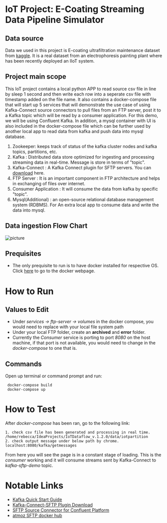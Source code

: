 # IoT Project: E-Coating Streaming Data Pipeline Simulator

## Data source 
Data we used in this project is E-coating ultrafiltration maintenance dataset from [kaggle](https://www.kaggle.com/boyangs444/process-data-for-predictive-maintenance). 
It is a real dataset from an electrophoresis painting plant where has been recently deployed an IIoT system.

## Project main scope 
This IoT project contains a local python APP to read source csv file in line by sleep 1 second and then write each row into a seperate csv file with timestamp added on the file name. 
It also contains a docker-compose file that will start up 5 services that will demonstrate the use case of using Kafka-Connect source connectors to pull files from an FTP server, post it to a Kafka topic which will be read by a consumer application. For this demo, we will be using Confluent Kafka.
In addition, a mysql container with UI is also included in the docker-compose file which can be further used by another local app to read data from kafka and push data into mysql database. 

1. Zookeeper: keeps track of status of the kafka cluster nodes and kafka topics, partitions, etc. 
2. Kafka : Distributed data store optimized for ingesting and processing streaming data in real-time. Message is store in terms of "topic". 
3. Kafka-Connect : A Kafka Connect plugin for SFTP servers. You can [download](https://www.confluent.io/hub/confluentinc/kafka-connect-sftp) here. 
4. FTP Server : It is an important component in FTP architecture and helps in exchanging of files over internet.
5. Consumer Application : It will consume the data from kafka by specific "topic". 
6. Mysql(Additional) :  an open-source relational database management system (RDBMS). For An extra local app to consume data and write the data into mysql. 

## Data ingestion Flow Chart 

![picture](/home/rebecca/IdeaProjects/IoTDataflow_v.1.2.0/dataflow.PNG)

## Prequisites
- The only prequisite to run is to have docker installed for respective OS. 
Click [here](https://www.docker.com/products/docker-desktop) to go to the docker webpage.

# How to Run
## Values to Edit
* Under *services -> ftp-server -> volumes* in the docker compose, you would need to replace with your local file system path
* Under your local FTP folder, create an **archived** and **error** folder.
* Currently the *Consumer* service is porting to port *8080* on the host machine, if that port is not available, you would need to change in the *docker-compose* to one that is.


## Commands
Open up terminal or command prompt and run:

     docker-compose build
     docker-compose up


# How to Test
After *docker-compose* has been ran, go to the following link:

    1. check csv file has been generated and processing in real time. 
    /home/rebecca/IdeaProjects/IoTDataflow_v.1.2.0/data/iotpartition
    2. check output message under below path by chrome. 
    localhost:8080/kafka/getmessages

From here you will see the page is in a constant stage of loading. This is the *consumer* working and it will consume streams sent by Kafka-Connect to *kafka-sftp-demo* topic.

# Notable Links
* [Kafka Quick Start Guide](https://kafka.apache.org/quickstart)
* [Kafka-Connect-SFTP Plugin Download](https://www.confluent.io/hub/confluentinc/kafka-connect-sftp)
* [SFTP Source Connector for Confluent Platform](https://docs.confluent.io/current/connect/kafka-connect-sftp/source-connector/index.html)
* [atmoz SFTP docker hub](https://hub.docker.com/r/atmoz/sftp/)


